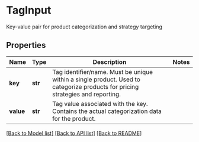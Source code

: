 # TagInput

Key-value pair for product categorization and strategy targeting
## Properties
Name | Type | Description | Notes
------------ | ------------- | ------------- | -------------
**key** | **str** | Tag identifier/name. Must be unique within a single product. Used to categorize products for pricing strategies and reporting.  | 
**value** | **str** | Tag value associated with the key. Contains the actual categorization data for the product.  | 

[[Back to Model list]](../README.md#documentation-for-models) [[Back to API list]](../README.md#documentation-for-api-endpoints) [[Back to README]](../README.md)


